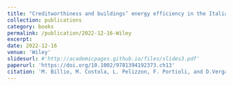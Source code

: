 ```yaml
---
title: "Creditworthiness and buildings’ energy efficiency in the Italian mortgage market."
collection: publications
category: books
permalink: /publication/2022-12-16-Wiley
excerpt: 
date: 2022-12-16
venue: 'Wiley'
slidesurl: #'http://academicpages.github.io/files/slides3.pdf'
paperurl: 'https://doi.org/10.1002/9781394192373.ch13'
citation: 'M. Billio, M. Costola, L. Pelizzon, F. Portioli, and D.Vergari, &quot;Creditworthiness and buildings’ energy efficiency in the Italian mortgage market.&quot; <i>Climate Investing: New Strategies and Implementation Challenges</i>.'
---
```


